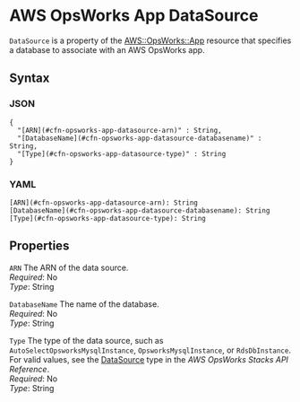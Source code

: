 # AWS OpsWorks App DataSource<a name="aws-properties-opsworks-app-datasource"></a>

`DataSource` is a property of the [AWS::OpsWorks::App](aws-resource-opsworks-app.md) resource that specifies a database to associate with an AWS OpsWorks app\.

## Syntax<a name="aws-properties-opsworks-app-datasource-syntax"></a>

### JSON<a name="aws-properties-opsworks-app-datasource-syntax.json"></a>

```
{
  "[ARN](#cfn-opsworks-app-datasource-arn)" : String,
  "[DatabaseName](#cfn-opsworks-app-datasource-databasename)" : String,
  "[Type](#cfn-opsworks-app-datasource-type)" : String
}
```

### YAML<a name="aws-properties-opsworks-app-datasource-syntax.yaml"></a>

```
[ARN](#cfn-opsworks-app-datasource-arn): String
[DatabaseName](#cfn-opsworks-app-datasource-databasename): String
[Type](#cfn-opsworks-app-datasource-type): String
```

## Properties<a name="aws-properties-opsworks-app-datasource-properties"></a>

`ARN`  <a name="cfn-opsworks-app-datasource-arn"></a>
The ARN of the data source\.  
*Required*: No  
*Type*: String

`DatabaseName`  <a name="cfn-opsworks-app-datasource-databasename"></a>
The name of the database\.  
*Required*: No  
*Type*: String

`Type`  <a name="cfn-opsworks-app-datasource-type"></a>
The type of the data source, such as `AutoSelectOpsworksMysqlInstance`, `OpsworksMysqlInstance`, or `RdsDbInstance`\. For valid values, see the [DataSource](http://docs.aws.amazon.com/opsworks/latest/APIReference/API_DataSource.html) type in the *AWS OpsWorks Stacks API Reference*\.  
*Required*: No  
*Type*: String